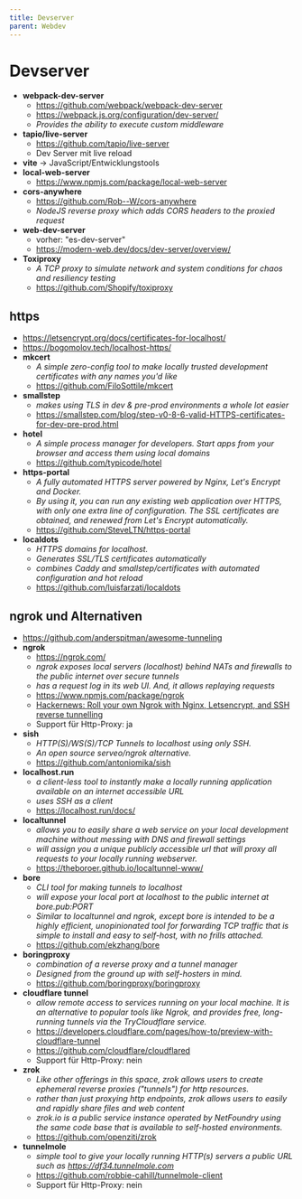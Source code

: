 ```yaml
---
title: Devserver
parent: Webdev
---
```


# Devserver
- **webpack-dev-server**
  - <https://github.com/webpack/webpack-dev-server>
  - <https://webpack.js.org/configuration/dev-server/>
  - *Provides the ability to execute custom middleware*
- **tapio/live-server**
  - <https://github.com/tapio/live-server>
  - Dev Server mit live reload
- **vite** → JavaScript/Entwicklungstools
- **local-web-server**
  - <https://www.npmjs.com/package/local-web-server>
- **cors-anywhere**
  - <https://github.com/Rob--W/cors-anywhere>
  - *NodeJS reverse proxy which adds CORS headers to the proxied request*
- **web-dev-server**
  - vorher: "es-dev-server"
  - <https://modern-web.dev/docs/dev-server/overview/>
- **Toxiproxy**
  - *A TCP proxy to simulate network and system conditions for chaos and resiliency testing* 
  - <https://github.com/Shopify/toxiproxy> 


## https
- <https://letsencrypt.org/docs/certificates-for-localhost/>
- <https://bogomolov.tech/localhost-https/>
- **mkcert**
  - *A simple zero-config tool to make locally trusted development certificates with any names you'd like*
  - <https://github.com/FiloSottile/mkcert>
- **smallstep**
  - *makes using TLS in dev & pre-prod environments a whole lot easier*
  - <https://smallstep.com/blog/step-v0-8-6-valid-HTTPS-certificates-for-dev-pre-prod.html>
- **hotel**
  - *A simple process manager for developers. Start apps from your browser and access them using local domains*
  - <https://github.com/typicode/hotel>
- **https-portal**
  - *A fully automated HTTPS server powered by Nginx, Let's Encrypt and Docker.*
  - *By using it, you can run any existing web application over HTTPS, with only one extra line of configuration. The SSL certificates are obtained, and renewed from Let's Encrypt automatically.*
  - <https://github.com/SteveLTN/https-portal>
- **localdots**
  - *HTTPS domains for localhost.*
  - *Generates SSL/TLS certificates automatically*
  - *combines Caddy and smallstep/certificates with automated configuration and hot reload*
  - <https://github.com/luisfarzati/localdots>


## ngrok und Alternativen
- <https://github.com/anderspitman/awesome-tunneling>
- **ngrok**
  - <https://ngrok.com/>
  - *ngrok exposes local servers (localhost) behind NATs and firewalls to the public internet over secure tunnels*
  - *has a request log in its web UI. And, it allows replaying requests*
  - <https://www.npmjs.com/package/ngrok>
  - [Hackernews: Roll your own Ngrok with Nginx, Letsencrypt, and SSH reverse tunnelling](https://news.ycombinator.com/item?id=30891494)
  - Support für Http-Proxy: ja
- **sish**
  - *HTTP(S)/WS(S)/TCP Tunnels to localhost using only SSH.*
  - *An open source serveo/ngrok alternative.*
  - <https://github.com/antoniomika/sish>
- **localhost.run**
  - *a client-less tool to instantly make a locally running application available on an internet accessible URL*
  - *uses SSH as a client*
  - <https://localhost.run/docs/>
- **localtunnel**
  - *allows you to easily share a web service on your local development machine without messing with DNS and firewall settings*
  - *will assign you a unique publicly accessible url that will proxy all requests to your locally running webserver.*
  - <https://theboroer.github.io/localtunnel-www/>
- **bore**
  - *CLI tool for making tunnels to localhost*
  - *will expose your local port at localhost to the public internet at bore.pub:PORT*
  - *Similar to localtunnel and ngrok, except bore is intended to be a highly efficient, unopinionated tool for forwarding TCP traffic that is simple to install and easy to self-host, with no frills attached.*
  - <https://github.com/ekzhang/bore>
- **boringproxy**
  - *combination of a reverse proxy and a tunnel manager*
  - *Designed from the ground up with self-hosters in mind.*
  - <https://github.com/boringproxy/boringproxy>
- **cloudflare tunnel**
  - *allow remote access to services running on your local machine. It is an alternative to popular tools like Ngrok, and provides free, long-running tunnels via the TryCloudflare service.*
  - <https://developers.cloudflare.com/pages/how-to/preview-with-cloudflare-tunnel>
  - <https://github.com/cloudflare/cloudflared>
  - Support für Http-Proxy: nein
- **zrok**
  - *Like other offerings in this space, zrok allows users to create ephemeral reverse proxies ("tunnels") for http resources.*
  - *rather than just proxying http endpoints, zrok allows users to easily and rapidly share files and web content*
  - *zrok.io is a public service instance operated by NetFoundry using the same code base that is available to self-hosted environments.*
  - <https://github.com/openziti/zrok>
- **tunnelmole**
  - *simple tool to give your locally running HTTP(s) servers a public URL such as https://df34.tunnelmole.com*
  - <https://github.com/robbie-cahill/tunnelmole-client>
  - Support für Http-Proxy: nein
